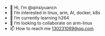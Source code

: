 - 👋 Hi, I’m @qinsiyuancn
- 👀 I’m interested in linux, arm, AI, docker, k8s
- 🌱 I’m currently learning h264
- 💞️ I’m looking to collaborate on arm-linux
- 📫 How to reach me 130231069@qq.com
